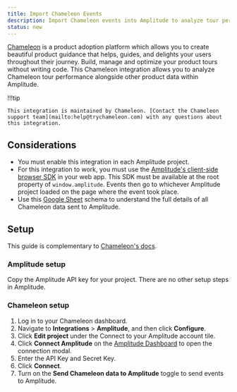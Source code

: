 ```yaml
---
title: Import Chameleon Events
description: Import Chameleon events into Amplitude to analyze tour performance alongside your data in Amplitude.
status: new
---
```


[Chameleon](https://www.chameleon.io/) is a product adoption platform which allows you to create beautiful product guidance that helps, guides, and delights your users throughout their journey. Build, manage and optimize your product tours without writing code. This Chameleon integration allows you to analyze Chameleon tour performance alongside other product data within Amplitude.

!!!tip

    This integration is maintained by Chameleon. [Contact the Chameleon support team](mailto:help@trychameleon.com) with any questions about this integration.

## Considerations

- You must enable this integration in each Amplitude project.
- For this integration to work, you must use the [Amplitude's client-side browser SDK](../sdks/typescript-browser) in your web app. This SDK must be available at the root property of `window.amplitude`. Events then go to whichever Amplitude project loaded on the page where the event took place.
- Use this [Google Sheet](https://docs.google.com/spreadsheets/d/1qBiAojhSoUSEGLlwvzAhO5CxFLTNeutA_h2iV9gsvRk/copy) schema to understand the full details of all Chameleon data sent to Amplitude.

## Setup

This guide is complementary to [Chameleon's docs](https://help.chameleon.io/en/articles/1349762-amplitude-integration-user-guide#sending-chameleon-events-to-amplitude).

### Amplitude setup

Copy the Amplitude API key for your project. There are no other setup steps in Amplitude. 

### Chameleon setup

1. Log in to your Chameleon dashboard.
2. Navigate to **Integrations** > **Amplitude**, and then click **Configure**.
3. Click **Edit project** under the Connect to your Amplitude account tile.
4. Click **Connect Amplitude** on the [Amplitude Dashboard](https://app.chameleon.io/integrations/amplitude) to open the connection modal.
5. Enter the API Key and Secret Key.
6. Click **Connect**.
7. Turn on the **Send Chameleon data to Amplitude** toggle to send events to Amplitude.

